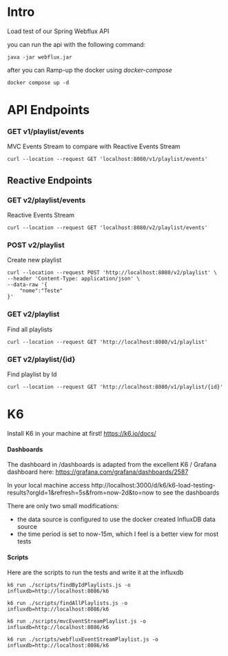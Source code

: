 # Intro
Load test of our Spring Webflux API

you can run the api with the following command:
```
java -jar webflux.jar
```

after you can Ramp-up the docker using *docker-compose*
```
docker compose up -d
```

# API Endpoints

### GET v1/playlist/events
MVC Events Stream to compare with Reactive Events Stream
```
curl --location --request GET 'localhost:8080/v1/playlist/events'
```

## Reactive Endpoints 

### GET v2/playlist/events
Reactive Events Stream
```
curl --location --request GET 'localhost:8080/v2/playlist/events'
```

### POST v2/playlist
Create new playlist
```
curl --location --request POST 'http://localhost:8080/v2/playlist' \
--header 'Content-Type: application/json' \
--data-raw '{
    "nome":"Teste"
}'
```

### GET v2/playlist
Find all playlists
```
curl --location --request GET 'http://localhost:8080/v1/playlist'
```

### GET v2/playlist/{id}
Find playlist by Id
```
curl --location --request GET 'http://localhost:8080/v1/playlist/{id}'
```


# K6
Install K6 in your machine at first!
https://k6.io/docs/

#### Dashboards
The dashboard in /dashboards is adapted from the excellent K6 / Grafana dashboard here:
https://grafana.com/grafana/dashboards/2587

In your local machine access http://localhost:3000/d/k6/k6-load-testing-results?orgId=1&refresh=5s&from=now-2d&to=now to see the dashboards

There are only two small modifications:
* the data source is configured to use the docker created InfluxDB data source
* the time period is set to now-15m, which I feel is a better view for most tests

#### Scripts

Here are the scripts to run the tests and write it at the influxdb
```
k6 run ./scripts/findByIdPlaylists.js -o influxdb=http://localhost:8086/k6 

k6 run ./scripts/findAllPlaylists.js -o influxdb=http://localhost:8086/k6 

k6 run ./scripts/mvcEventStreamPlaylist.js -o influxdb=http://localhost:8086/k6 

k6 run ./scripts/webfluxEventStreamPlaylist.js -o influxdb=http://localhost:8086/k6 

```
